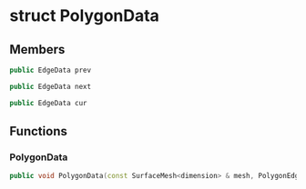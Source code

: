 # struct PolygonData


## Members

```cpp
public EdgeData prev

```

```cpp
public EdgeData next

```

```cpp
public EdgeData cur

```



## Functions

### PolygonData

```cpp
public void PolygonData(const SurfaceMesh<dimension> & mesh, PolygonEdge edge)
```




